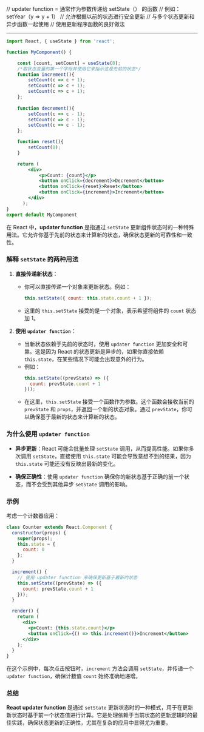 //  updater function = 通常作为参数传递给 setState（） 的函数
//                                 例如：setYear（y => y + 1）
//                                 允许根据以前的状态进行安全更新
//                                 与多个状态更新和异步函数一起使用
//                                 使用更新程序函数的良好做法

---

```jsx
import React, { useState } from 'react';

function MyComponent() {

    const [count, setCount] = useState(0);
	/*取状态变量的第一个字母并使用它来指示这是先前的状态*/
    function increment(){
        setCount(c => c + 1);
        setCount(c => c + 1);
        setCount(c => c + 1);
    };
 
    function decrement(){
        setCount(c => c - 1);
        setCount(c => c - 1);
        setCount(c => c - 1);
    };

    function reset(){
        setCount(0);
    }

    return (
        <div>
            <p>Count: {count}</p>
            <button onClick={decrement}>Decrement</button>
            <button onClick={reset}>Reset</button>
            <button onClick={increment}>Increment</button>
        </div>
      );
}
export default MyComponent
```


在 React 中，**updater function** 是指通过 `setState` 更新组件状态时的一种特殊用法。它允许你基于先前的状态来计算新的状态，确保状态更新的可靠性和一致性。

### 解释 `setState` 的两种用法

1. **直接传递新状态**：
   - 你可以直接传递一个对象来更新状态。例如：
     ```jsx
     this.setState({ count: this.state.count + 1 });
     ```
   - 这里的 `this.setState` 接受的是一个对象，表示希望将组件的 `count` 状态加 1。

2. **使用 `updater function`**：
   - 当新状态依赖于先前的状态时，使用 `updater function` 更加安全和可靠。这是因为 React 的状态更新是异步的，如果你直接依赖 `this.state`，在某些情况下可能会出现意外的行为。
   - 例如：
     ```jsx
     this.setState((prevState) => ({
       count: prevState.count + 1
     }));
     ```
   - 在这里，`this.setState` 接受一个函数作为参数。这个函数会接收当前的 `prevState` 和 `props`，并返回一个新的状态对象。通过 `prevState`，你可以确保基于最新的状态来计算新的状态。

### 为什么使用 `updater function`

- **异步更新**：React 可能会批量处理 `setState` 调用，从而提高性能。如果你多次调用 `setState`，直接使用 `this.state` 可能会导致意想不到的结果，因为 `this.state` 可能还没有反映出最新的变化。
  
- **确保正确性**：使用 `updater function` 确保你的新状态基于正确的前一个状态，而不会受到其他异步 `setState` 调用的影响。

### 示例

考虑一个计数器应用：

```jsx
class Counter extends React.Component {
  constructor(props) {
    super(props);
    this.state = {
      count: 0
    };
  }

  increment() {
    // 使用 updater function 来确保更新基于最新的状态
    this.setState((prevState) => ({
      count: prevState.count + 1
    }));
  }

  render() {
    return (
      <div>
        <p>Count: {this.state.count}</p>
        <button onClick={() => this.increment()}>Increment</button>
      </div>
    );
  }
}
```

在这个示例中，每次点击按钮时，`increment` 方法会调用 `setState`，并传递一个 `updater function`，确保计数值 `count` 始终准确地递增。

### 总结

**React updater function** 是通过 `setState` 更新状态时的一种模式，用于在更新新状态时基于前一个状态值进行计算。它是处理依赖于当前状态的更新逻辑时的最佳实践，确保状态更新的正确性，尤其在复杂的应用中显得尤为重要。
